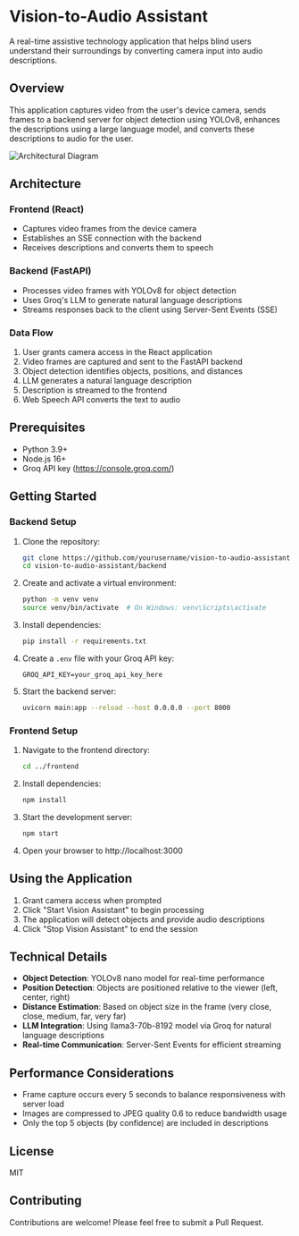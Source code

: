 # Vision-to-Audio Assistant

A real-time assistive technology application that helps blind users understand their surroundings by converting camera input into audio descriptions.

## Overview

This application captures video from the user's device camera, sends frames to a backend server for object detection using YOLOv8, enhances the descriptions using a large language model, and converts these descriptions to audio for the user.

![Architectural Diagram](https://placeholder.com/800x400)

## Architecture

### Frontend (React)
- Captures video frames from the device camera
- Establishes an SSE connection with the backend
- Receives descriptions and converts them to speech

### Backend (FastAPI)
- Processes video frames with YOLOv8 for object detection
- Uses Groq's LLM to generate natural language descriptions
- Streams responses back to the client using Server-Sent Events (SSE)

### Data Flow
1. User grants camera access in the React application
2. Video frames are captured and sent to the FastAPI backend
3. Object detection identifies objects, positions, and distances
4. LLM generates a natural language description
5. Description is streamed to the frontend
6. Web Speech API converts the text to audio

## Prerequisites

- Python 3.9+
- Node.js 16+
- Groq API key (https://console.groq.com/)

## Getting Started

### Backend Setup

1. Clone the repository:
   ```bash
   git clone https://github.com/yourusername/vision-to-audio-assistant.git
   cd vision-to-audio-assistant/backend
   ```

2. Create and activate a virtual environment:
   ```bash
   python -m venv venv
   source venv/bin/activate  # On Windows: venv\Scripts\activate
   ```

3. Install dependencies:
   ```bash
   pip install -r requirements.txt
   ```

4. Create a `.env` file with your Groq API key:
   ```
   GROQ_API_KEY=your_groq_api_key_here
   ```

5. Start the backend server:
   ```bash
   uvicorn main:app --reload --host 0.0.0.0 --port 8000
   ```

### Frontend Setup

1. Navigate to the frontend directory:
   ```bash
   cd ../frontend
   ```

2. Install dependencies:
   ```bash
   npm install
   ```

3. Start the development server:
   ```bash
   npm start
   ```

4. Open your browser to http://localhost:3000

## Using the Application

1. Grant camera access when prompted
2. Click "Start Vision Assistant" to begin processing
3. The application will detect objects and provide audio descriptions
4. Click "Stop Vision Assistant" to end the session

## Technical Details

- **Object Detection**: YOLOv8 nano model for real-time performance
- **Position Detection**: Objects are positioned relative to the viewer (left, center, right)
- **Distance Estimation**: Based on object size in the frame (very close, close, medium, far, very far)
- **LLM Integration**: Using llama3-70b-8192 model via Groq for natural language descriptions
- **Real-time Communication**: Server-Sent Events for efficient streaming

## Performance Considerations

- Frame capture occurs every 5 seconds to balance responsiveness with server load
- Images are compressed to JPEG quality 0.6 to reduce bandwidth usage
- Only the top 5 objects (by confidence) are included in descriptions

## License

MIT

## Contributing

Contributions are welcome! Please feel free to submit a Pull Request.